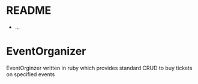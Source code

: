 # README

* ...
# EventOrganizer

EventOrginzer written in ruby which provides standard CRUD to buy tickets on specified events
